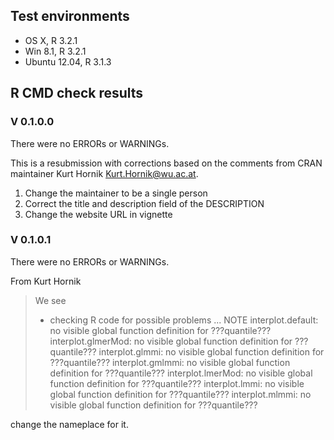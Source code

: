 ## Test environments
* OS X, R 3.2.1
* Win 8.1, R 3.2.1
* Ubuntu 12.04, R 3.1.3


## R CMD check results

### V 0.1.0.0
There were no ERRORs or WARNINGs. 

This is a resubmission with corrections based on the comments from CRAN maintainer Kurt Hornik <Kurt.Hornik@wu.ac.at>. 

1. Change the maintainer to be a single person
2. Correct the title and description field of the DESCRIPTION
3. Change the website URL in vignette


### V 0.1.0.1

There were no ERRORs or WARNINGs. 

From Kurt Hornik

> We see
> * checking R code for possible problems ... NOTE
> interplot.default: no visible global function definition for ???quantile???
> interplot.glmerMod: no visible global function definition for
>   ???quantile???
> interplot.glmmi: no visible global function definition for ???quantile???
> interplot.gmlmmi: no visible global function definition for ???quantile???
> interplot.lmerMod: no visible global function definition for ???quantile???
> interplot.lmmi: no visible global function definition for ???quantile???
> interplot.mlmmi: no visible global function definition for ???quantile???

change the nameplace for it.

